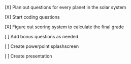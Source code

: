 [X] Plan out questions for every planet in the solar system

[X] Start coding questions

[X] Figure out scoring system to calculate the final grade

[ ] Add bonus questions as needed

[ ] Create powerpoint splashscreen

[ ] Create presentation 
